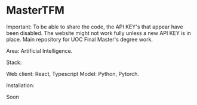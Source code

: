 # MasterTFM

Important: To be able to share the code, the API KEY's that appear have been disabled. 
The website might not work fully unless a new API KEY is in place. 
Main repository for UOC Final Master's degree work. 

Area: Artificial Intelligence. 

Stack:

Web client: React, Typescript
Model: Python, Pytorch.

Installation: 

Soon
